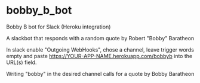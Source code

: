# bobby_b_bot
Bobby B bot for Slack (Heroku integration)

A slackbot that responds with a random quote by Robert "Bobby" Baratheon

In slack enable "Outgoing WebHooks", chose a channel, leave trigger words empty and paste https://YOUR-APP-NAME.herokuapp.com/bobbyb into the URL(s) field.

Writing "bobby" in the desired channel calls for a quote by Bobby Baratheon
